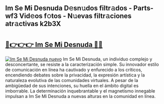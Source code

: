 ## Im Se Mi Desnuda D𝚎sn𝚞dos filtr𝚊dos - Parts-wf3 Vid𝚎os f𝚘tos - N𝚞evas filtr𝚊ciones atr𝚊ctivas k2b3X

# <h2><a href="http://mbavh7.tromn.icu/?c=Im+Se+Mi+Desnuda">🔗👉👉👉 Im Se Mi Desnuda 🔗🔗</a></h2>

[![Im Se Mi Desnuda nuevo](https://i.imgur.com/pEAQMta.gif)](http://mbavh7.tromn.icu/?c=Im+Se+Mi+Desnuda)
Im Se Mi Desnuda, un individuo complejo y desconcertante, se resiste a la caracterización simple. Su innovador estilo de comunicación en línea ha cautivado y enfurecido a los críticos, encendiendo debates sobre la privacidad, la expresión artística y la naturaleza evolutiva de las comunidades virtuales. A pesar de la ambigüedad de sus intenciones, su huella en el ámbito digital es imborrable. La determinación inquebrantable y el magnetismo innegable impulsan a Im Se Mi Desnuda a nuevas alturas en la comunidad en línea.
